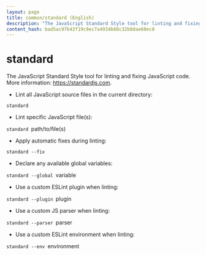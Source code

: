 ```yaml
---
layout: page
title: common/standard (English)
description: "The JavaScript Standard Style tool for linting and fixing JavaScript code."
content_hash: bad5ac97b43f19c9ec7a4934b68c32b0dae60ec8
---
```

# standard

The JavaScript Standard Style tool for linting and fixing JavaScript code.
More information: <https://standardjs.com>.

- Lint all JavaScript source files in the current directory:

`standard`

- Lint specific JavaScript file(s):

`standard `<span class="tldr-var badge badge-pill bg-dark-lm bg-white-dm text-white-lm text-dark-dm font-weight-bold">path/to/file(s)</span>

- Apply automatic fixes during linting:

`standard --fix`

- Declare any available global variables:

`standard --global `<span class="tldr-var badge badge-pill bg-dark-lm bg-white-dm text-white-lm text-dark-dm font-weight-bold">variable</span>

- Use a custom ESLint plugin when linting:

`standard --plugin `<span class="tldr-var badge badge-pill bg-dark-lm bg-white-dm text-white-lm text-dark-dm font-weight-bold">plugin</span>

- Use a custom JS parser when linting:

`standard --parser `<span class="tldr-var badge badge-pill bg-dark-lm bg-white-dm text-white-lm text-dark-dm font-weight-bold">parser</span>

- Use a custom ESLint environment when linting:

`standard --env `<span class="tldr-var badge badge-pill bg-dark-lm bg-white-dm text-white-lm text-dark-dm font-weight-bold">environment</span>
